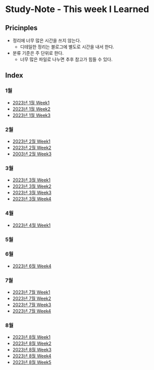 # Study-Note - This week I Learned

## Pricinples
- 정리에 너무 많은 시간을 쓰지 않는다.
    - 디테일한 정리는 블로그에 별도로 시간을 내서 한다.
- 분류 기준은 주 단위로 한다.
    - 너무 많은 파일로 나누면 추후 참고가 힘들 수 있다.

## Index
### 1월
- [2023년 1월 Week1](/2023/01/Week1.md)
- [2023년 1월 Week2](/2023/01/Week2.md)
- [2023년 1월 Week3](/2023/01/Week3.md)
### 2월
- [2023년 2월 Week1](/2023/02/Week1.md)
- [2023년 2월 Week2](/2023/02/Week2.md)
- [2003년 2월 Week3](/2023/02/Week3.md)
### 3월
- [2023년 3월 Week1](/2023/03/Week1.md)
- [2023년 3월 Week2](/2023/03/Week2.md)
- [2023년 3월 Week3](/2023/03/Week3.md)
- [2023년 3월 Week4](/2023/03/Week4.md)
### 4월
- [2023년 4월 Week1](/2023/04/Week1.md)
### 5월
### 6월
- [2023년 6월 Week4](/2023/06/Week4.md)
### 7월
- [2023년 7월 Week1](/2023/07/Week1.md)
- [2023년 7월 Week2](/2023/07/Week2.md)
- [2023년 7월 Week3](/2023/07/Week3.md)
- [2023년 7월 Week4](/2023/07/Week4.md)
### 8월
- [2023년 8월 Week1](/2023/08/Week1.md)
- [2023년 8월 Week2](/2023/08/Week2.md)
- [2023년 8월 Week3](/2023/08/Week3.md)
- [2023년 8월 Week4](/2023/08/Week4.md)
- [2023년 8월 Week5](/2023/08/Week5.md)